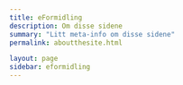 ```yaml
---
title: eFormidling
description: Om disse sidene
summary: "Litt meta-info om disse sidene"
permalink: aboutthesite.html

layout: page
sidebar: eformidling
---
```

